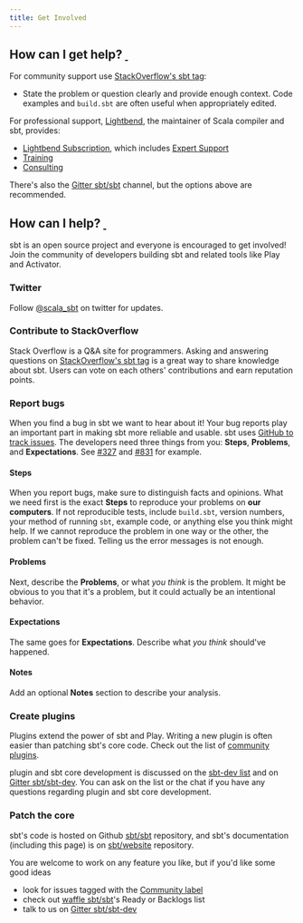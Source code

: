 ```yaml
---
title: Get Involved
---
```


  [so]: https://stackoverflow.com/questions/tagged/sbt
  [sub]: https://typesafe.com/how/subscription
  [ml]: https://groups.google.com/d/forum/sbt-dev
  [github]: https://github.com/sbt/sbt
  [twitter]: https://twitter.com/scala_sbt
  [Community-Plugins]: release/docs/Community-Plugins.html
  [issues]: https://github.com/sbt/sbt/issues
  [website]: https://github.com/sbt/website
  [gitter1]: https://gitter.im/sbt/sbt
  [gitter2]: https://gitter.im/sbt/sbt-dev
  [waffle]: https://waffle.io/sbt/sbt
  [community-label]: https://github.com/sbt/sbt/labels/Community
  [327]: https://github.com/sbt/sbt/issues/327
  [831]: https://github.com/sbt/sbt/issues/831

<h2 id="how-can-I-get-help">How can I get help? <a href="#how-can-I-get-help" class="header-link"><span class="header-link-content">&nbsp;</span></a></h2>

For community support use [StackOverflow's sbt tag][so]:

-   State the problem or question clearly and provide enough
    context. Code examples and `build.sbt` are often useful when
    appropriately edited.

For professional support, [Lightbend](https://developer.lightbend.com/), the maintainer of Scala compiler and sbt, provides:

- [Lightbend Subscription](https://www.lightbend.com/platform/subscription), which includes [Expert Support](https://www.lightbend.com/services/expert-support)
- [Training](https://www.lightbend.com/services/training)
- [Consulting](https://www.lightbend.com/services/consulting)

There's also the [Gitter sbt/sbt][gitter1] channel, but the options above are recommended.

<h2 id="how-can-I-help">How can I help? <a href="#how-can-I-help" class="header-link"><span class="header-link-content">&nbsp;</span></a></h2>

sbt is an open source project and everyone is encouraged to get involved!
Join the community of developers building sbt and related tools like Play and Activator.

### Twitter

Follow [@scala_sbt][twitter] on twitter for updates.

### Contribute to StackOverflow

Stack Overflow is a Q&A site for programmers. 
Asking and answering questions on [StackOverflow's sbt tag][so] is a great way to share knowledge about sbt.
Users can vote on each others' contributions and earn reputation points.

### Report bugs

When you find a bug in sbt we want to hear about it!
Your bug reports play an important part in making sbt more reliable and usable.
sbt uses [GitHub to track issues][issues].
The developers need three things from you: **Steps**, **Problems**, and **Expectations**.
See [#327][327] and [#831][831] for example.

#### Steps

When you report bugs, make sure to distinguish facts and opinions.
What we need first is the exact **Steps** to reproduce your problems on **our computers**.
If not reproducible tests, include `build.sbt`, version numbers, your method of running `sbt`,
example code, or anything else you think might help.
If we cannot reproduce the problem in one way or the other, the problem can't be fixed.
Telling us the error messages is not enough.

#### Problems

Next, describe the **Problems**, or what *you think* is the problem.
It might be obvious to you that it's a problem, but it could actually be an intentional behavior.

#### Expectations

The same goes for **Expectations**. Describe what *you think* should've happened. 

#### Notes

Add an optional **Notes** section to describe your analysis.

### Create plugins

Plugins extend the power of sbt and Play.
Writing a new plugin is often easier than patching sbt's core code. 
Check out the list of [community plugins][Community-Plugins].

plugin and sbt core development is discussed on the [sbt-dev list][ml] and
on [Gitter sbt/sbt-dev][gitter2].
You can ask on the list or the chat if you have any questions regarding
plugin and sbt core development.

### Patch the core

sbt's code is hosted on Github [sbt/sbt][github] repository,
and sbt's documentation (including this page) is on [sbt/website][website] repository.

You are welcome to work on any feature you like, but if you'd like some good ideas

- look for issues tagged with the [Community label][community-label]
- check out [waffle sbt/sbt][waffle]'s Ready or Backlogs list
- talk to us on [Gitter sbt/sbt-dev][gitter2]
